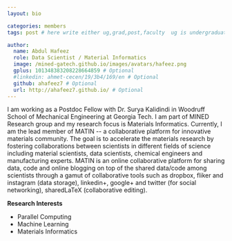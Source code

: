 ```yaml
---
layout: bio

categories: members
tags: post # here write either ug,grad,post,faculty  ug is undergraduate, grad self explanatory, post is for post docs and visiting professors

author:
  name: Abdul Hafeez
  role: Data Scientist / Material Informatics 
  image: /mined-gatech.github.io/images/avatars/hafeez.png
  gplus: 101348383208228664859 # Optional
  #linkedin: ahmet-cecen/19/3b4/169/en # Optional
  github: ahafeez7 # Optional
  url: http://ahafeez7.github.io/ # Optional
---
```


I am working as a Postdoc Fellow with Dr. Surya Kalidindi in Woodruff School of Mechanical Engineering at Georgia Tech. I am part of MINED Research group and my research focus is Materials Informatics. Currently, I am the lead member of MATIN -- a collaborative platform for innovative materials community. The goal is to accelerate the materials research by fostering collaborations between scientists in different fields of science including material scientists, data scientists, chemical engineers and manufacturing experts. MATIN is an online collaborative platform for sharing data, code and online blogging on top of the shared data/code among scientists through a gamut of collaborative tools such as dropbox, fliker and instagram (data storage), linkedin+, google+ and twitter (for social networking), sharedLaTeX (collaborative editing).

**Research Interests**

* Parallel Computing
* Machine Learning
* Materials Informatics